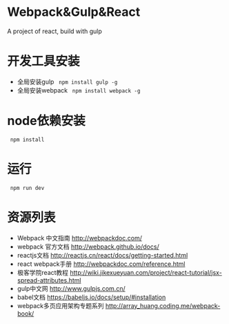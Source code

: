 # Webpack&Gulp&React
A project of react,  build with gulp
# 开发工具安装
 * 全局安装gulp ` npm install gulp -g`
 * 全局安装webpack ` npm install webpack -g`
# node依赖安装
  ` npm install`
# 运行
 ` npm run dev`


# 资源列表
* Webpack 中文指南
  http://webpackdoc.com/
* webpack 官方文档
  http://webpack.github.io/docs/
* reactjs文档
  http://reactjs.cn/react/docs/getting-started.html
* react webpack手册
  http://webpackdoc.com/reference.html
* 极客学院react教程
  http://wiki.jikexueyuan.com/project/react-tutorial/jsx-spread-attributes.html
* gulp中文网
  http://www.gulpjs.com.cn/
* babel文档
  https://babeljs.io/docs/setup/#installation
* webpack多页应用架构专题系列
  http://array_huang.coding.me/webpack-book/

